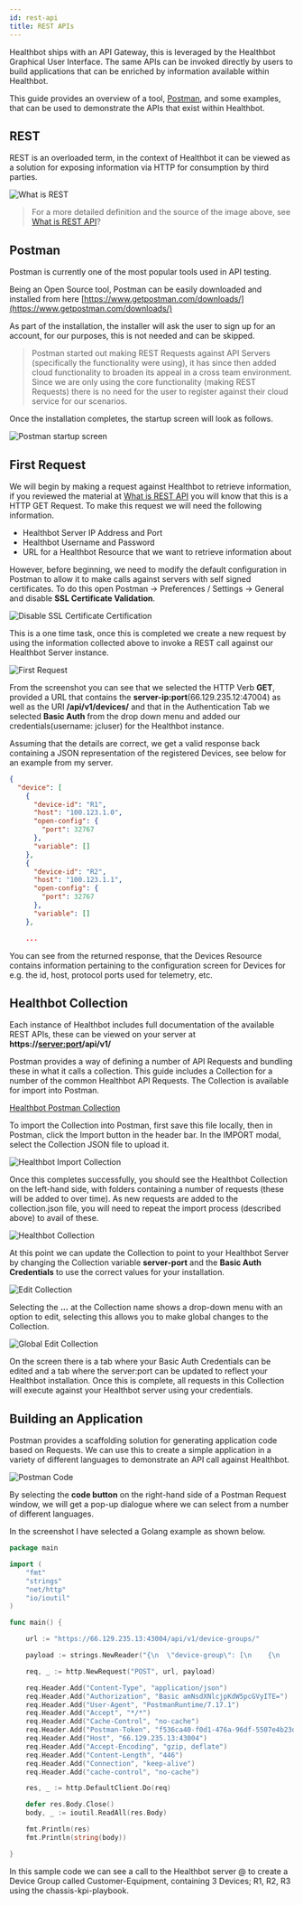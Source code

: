 ```yaml
---
id: rest-api
title: REST APIs
---
```


Healthbot ships with an API Gateway, this is leveraged by the Healthbot Graphical User Interface. The same APIs can be invoked directly by users to build applications that can be enriched by information available within Healthbot.

This guide provides an overview of a tool, [Postman](https://www.getpostman.com/), and some examples, that can be used to demonstrate the APIs that exist within Healthbot.

## REST

REST is an overloaded term, in the context of Healthbot it can be viewed as a solution for exposing information via HTTP for consumption by third parties.

![What is REST](assets/rest-api/what_is_rest_api.png)

> For a more detailed definition and the source of the image above, see [What is REST API](https://phpenthusiast.com/blog/what-is-rest-api)?

## Postman

Postman is currently one of the most popular tools used in API testing.

Being an Open Source tool, Postman can be easily downloaded and installed from here [https://www.getpostman.com/downloads/](https://www.getpostman.com/downloads/)

As part of the installation, the installer will ask the user to sign up for an account, for our purposes, this is not needed and can be skipped.

> Postman started out making REST Requests against API Servers (specifically the functionality were using), it has since then added cloud functionality to broaden its appeal in a cross team environment. Since we are only using the core functionality (making REST Requests) there is no need for the user to register against their cloud service for our scenarios.

Once the installation completes, the startup screen will look as follows.

![Postman startup screen](assets/rest-api/postman-startup.png)

## First Request

We will begin by making a request against Healthbot to retrieve information, if you reviewed the material at [What is REST API](https://phpenthusiast.com/blog/what-is-rest-api) you will know that this is a HTTP GET Request. To make this request we will need the following information.

- Healthbot Server IP Address and Port
- Healthbot Username and Password
- URL for a Healthbot Resource that we want to retrieve information about

However, before beginning, we need to modify the default configuration in Postman to allow it to make calls against servers with self signed certificates. To do this open Postman -> Preferences / Settings -> General and disable **SSL Certificate Validation**.

![Disable SSL Certificate Certification](assets/rest-api/ssl.png)

This is a one time task, once this is completed we create a new request by using the information collected above to invoke a REST call against our Healthbot Server instance.

![First Request](assets/rest-api/first-request.png)

From the screenshot you can see that we selected the HTTP Verb **GET**, provided a URL that contains the **server-ip:port**(66.129.235.12:47004) as well as the URI **/api/v1/devices/** and that in the Authentication Tab we selected **Basic Auth** from the drop down menu and added our credentials(username: jcluser) for the Healthbot instance.

Assuming that the details are correct, we get a valid response back containing a JSON representation of the registered Devices, see below for an example from my server.

```json
{
  "device": [
    {
      "device-id": "R1",
      "host": "100.123.1.0",
      "open-config": {
        "port": 32767
      },
      "variable": []
    },
    {
      "device-id": "R2",
      "host": "100.123.1.1",
      "open-config": {
        "port": 32767
      },
      "variable": []
    },

    ...
```

You can see from the returned response, that the Devices Resource contains information pertaining to the configuration screen for Devices for e.g. the id, host, protocol ports used for telemetry, etc.

## Healthbot Collection

Each instance of Healthbot includes full documentation of the available REST APIs, these can be viewed on your server at **https://<server:port>/api/v1/**

Postman provides a way of defining a number of API Requests and bundling these in what it calls a collection. This guide includes a Collection for a number of the common Healthbot API Requests. The Collection is available for import into Postman.

[Healthbot Postman Collection](assets/Healthbot.postman_collection.json)

To import the Collection into Postman, first save this file locally, then in Postman, click the Import button in the header bar. In the IMPORT modal, select the Collection JSON file to upload it.

![Healthbot Import Collection](assets/rest-api/import-collection.png)

Once this completes successfully, you should see the Healthbot Collection on the left-hand side, with folders containing a number of requests (these will be added to over time). As new requests are added to the collection.json file, you will need to repeat the import process (described above) to avail of these.

![Healthbot Collection](assets/rest-api/collection.png)

At this point we can update the Collection to point to your Healthbot Server by changing the Collection variable **server-port** and the **Basic Auth Credentials** to use the correct values for your installation.

![Edit Collection](assets/rest-api/edit-collection.png)

Selecting the **...** at the Collection name shows a drop-down menu with an option to edit, selecting this allows you to make global changes to the Collection.

![Global Edit Collection](assets/rest-api/server-port-auth.png)

On the screen there is a tab where your Basic Auth Credentials can be edited and a tab where the server:port can be updated to reflect your Healthbot installation. Once this is complete, all requests in this Collection will execute against your Healthbot server using your credentials.

## Building an Application

Postman provides a scaffolding solution for generating application code based on Requests. We can use this to create a simple application in a variety of different languages to demonstrate an API call against Healthbot.

![Postman Code](assets/rest-api/postman-code.png)

By selecting the **code button** on the right-hand side of a Postman Request window, we will get a pop-up dialogue where we can select from a number of different languages.

In the screenshot I have selected a Golang example as shown below.

```go
package main

import (
	"fmt"
	"strings"
	"net/http"
	"io/ioutil"
)

func main() {

	url := "https://66.129.235.13:43004/api/v1/device-groups/"

	payload := strings.NewReader("{\n  \"device-group\": [\n    {\n      \"authentication\": {\n        \"password\": {\n          \"password\": \"Juniper!1\",\n          \"username\": \"jcluser\"\n        }\n      },\n      \"description\": \"Devices that are Customer Facing\",\n      \"device-group-name\": \"Customer-Equipment\",\n      \"devices\": [\"R1\", \"R2\", \"R3\"],\n      \"notification\": {},\n      \"playbooks\": [\n        \"chassis-kpis-playbook\"\n      ],\n      \"reports\": [],\n      \"variable\": []\n    }\n  ]\n}")

	req, _ := http.NewRequest("POST", url, payload)

	req.Header.Add("Content-Type", "application/json")
	req.Header.Add("Authorization", "Basic amNsdXNlcjpKdW5pcGVyITE=")
	req.Header.Add("User-Agent", "PostmanRuntime/7.17.1")
	req.Header.Add("Accept", "*/*")
	req.Header.Add("Cache-Control", "no-cache")
	req.Header.Add("Postman-Token", "f536ca40-f0d1-476a-96df-5507e4b23dfe,ca07fa8c-eefc-4cfa-8d84-54516fecca68")
	req.Header.Add("Host", "66.129.235.13:43004")
	req.Header.Add("Accept-Encoding", "gzip, deflate")
	req.Header.Add("Content-Length", "446")
	req.Header.Add("Connection", "keep-alive")
	req.Header.Add("cache-control", "no-cache")

	res, _ := http.DefaultClient.Do(req)

	defer res.Body.Close()
	body, _ := ioutil.ReadAll(res.Body)

	fmt.Println(res)
	fmt.Println(string(body))

}
```

In this sample code we can see a call to the Healthbot server @ to create a Device Group called Customer-Equipment, containing 3 Devices; R1, R2, R3 using the chassis-kpi-playbook.
